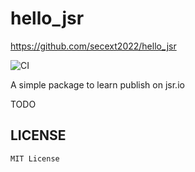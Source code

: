 # hello_jsr

<https://github.com/secext2022/hello_jsr>

![CI](https://github.com/secext2022/hello_jsr/actions/workflows/ci.yml/badge.svg)

A simple package to learn publish on jsr.io

TODO

## LICENSE

`MIT License`
